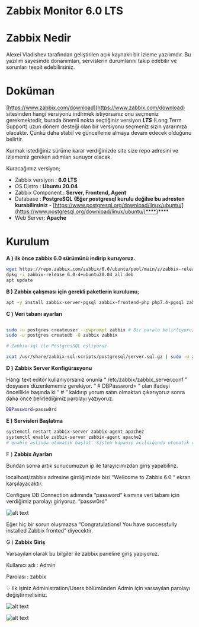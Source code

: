 # Zabbix Monitor 6.0 LTS

# Zabbix Nedir

Alexei Vladishev tarafından geliştirilen açık kaynaklı bir izleme yazılımdır. Bu yazılım sayesinde donanımları, servislerin durumlarını takip edebilir ve sorunları tespit edebilirsiniz.

# Doküman

[https://www.zabbix.com/download](https://www.zabbix.com/download) sitesinden hangi versiyonu indirmek istiyorsanız onu seçmeniz gerekmektedir, burada önemli nokta seçtiğiniz versiyon ***LTS*** (Long Term Support) uzun dönem desteği olan bir versiyonu seçmeniz sizin yararınıza olacaktır. Çünkü daha stabil ve güncelleme almaya devam edecek olduğunu belirtir.

Kurmak istediğiniz sürüme karar verdiğinizde site size repo adresini ve izlemeniz gereken adımları sunuyor olacak.

Kuracağımız versiyon;

- Zabbix versiyon : **6.0 LTS**
- OS Distro : **Ubuntu 20.04**
- Zabbix Component : **Server, Frontend, Agent**
- Database : ****PostgreSQL {Eğer postgresql kurulu değilse bu adresten kurabilirsiniz -**** [https://www.postgresql.org/download/linux/ubuntu/](https://www.postgresql.org/download/linux/ubuntu/)****}****
- Web Server: **Apache**

# Kurulum

**A ) ilk önce zabbix 6.0 sürümünü indirip kuruyoruz.** 

```bash
wget https://repo.zabbix.com/zabbix/6.0/ubuntu/pool/main/z/zabbix-release/zabbix-release_6.0-4%2Bubuntu20.04_all.deb
dpkg -i zabbix-release_6.0-4+ubuntu20.04_all.deb
apt update
```




**B ) Zabbix çalışması için gerekli paketlerin  kurulumu**;

```bash
apt -y install zabbix-server-pgsql zabbix-frontend-php php7.4-pgsql zabbix-apache-conf zabbix-sql-scripts zabbix-agent apache2
```

**C )** **Veri tabanı ayarları**

```bash

sudo -u postgres createuser --pwprompt zabbix # Bir paralo belirliyoruz 'passw0rd'
sudo -u postgres createdb -O zabbix zabbix

# Zabbix-sql ile PostgresSQL eşliyoruz

zcat /usr/share/zabbix-sql-scripts/postgresql/server.sql.gz | sudo -u zabbix psql zabbix
```

**D )** **Zabbix Server Konfigürasyonu**

Hangi text editör kullanıyorsanız onunla “ /etc/zabbix/zabbix_server.conf ” dosyasını düzenlememiz gerekiyor.  “ # DBPassword= ” olan ifadeyi öncellikle başında ki “ # ” kaldırıp yorum satırı olmaktan çıkarıyoruz sonra daha önce belirlediğimiz parolayı yazıyoruz.

```bash
DBPassword=passw0rd
```

**E )** **Servisleri Başlatma**

```bash
systemctl restart zabbix-server zabbix-agent apache2
systemctl enable zabbix-server zabbix-agent apache2
# enable aslında otomatik başlat. Sistem kapanıp açıldığında otomatik olarak zabbix başlayacak.
```

F ) **Zabbix Ayarları**

Bundan sonra artık sunucumuzun ip ile tarayıcımızdan giriş yapabiliriz.

localhost/zabbix adresine girdiğimizde bizi “Wellcome to Zabbix 6.0 “ ekran karşılayacaktır.

Configure DB Connection adımında “password” kısmına veri tabanı için verdiğimiz parolayı giriyoruz. “passw0rd“ 

![alt text](https://i.hizliresim.com/7hr6zdf.png)

Eğer hiç bir sorun oluşmazsa “Congratulations! You have successfully installed Zabbix fronted” diyecektir.

G ) **Zabbix Giriş**

Varsayılan olarak bu bilgiler ile zabbix paneline giriş yapıyoruz.

Kullanıcı adı : Admin

Parolası : zabbix

<aside>
✨ ilk işiniz Administration/Users bölümünden Admin için varsayılan parolayı değiştirmelisiniz.

</aside>

![alt text](https://i.hizliresim.com/4o8ar6y.png)

![alt text](https://i.hizliresim.com/ear95h5.png)

